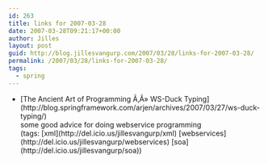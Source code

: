 ```yaml
---
id: 263
title: links for 2007-03-28
date: 2007-03-28T09:21:17+00:00
author: Jilles
layout: post
guid: http://blog.jillesvangurp.com/2007/03/28/links-for-2007-03-28/
permalink: /2007/03/28/links-for-2007-03-28/
tags:
  - spring
---
```

<ul class="delicious">
	<li>
		<div class="delicious-link">[The Ancient Art of Programming Ã‚Â» WS-Duck Typing](http://blog.springframework.com/arjen/archives/2007/03/27/ws-duck-typing/)</div>
		<div class="delicious-extended">some good advice for doing webservice programming</div>
		<div class="delicious-tags">(tags: [xml](http://del.icio.us/jillesvangurp/xml) [webservices](http://del.icio.us/jillesvangurp/webservices) [soa](http://del.icio.us/jillesvangurp/soa))</div>
	</li>
</ul>
